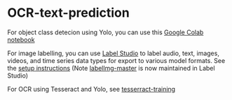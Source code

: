 # OCR-text-prediction
For object class detecion using Yolo, you can use this [Google Colab notebook](https://colab.research.google.com/drive/1ZyBmjOZRf2ZmNDUOelXYbaznWDB4MV7l)

For image labelling, you can use [Label Studio](https://github.com/HumanSignal/label-studio#readme) to label audio, text, images, videos, and time series data types for export to various model formats. See the [setup instructions](https://github.com/HumanSignal/label-studio#install-for-local-development)
(Note [labellmg-master](https://github.com/dollja/OCR-text-prediction/labellmg-master) is now maintained in Label Studio)

For OCR using Tesseract and Yolo, see [tesserract-training](https://github.com/dollja/OCR-text-prediction/tesseract_training)

